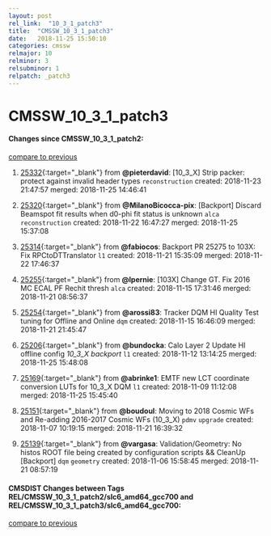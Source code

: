 ```yaml
---
layout: post
rel_link:  "10_3_1_patch3"
title:  "CMSSW_10_3_1_patch3"
date:   2018-11-25 15:50:10
categories: cmssw
relmajor: 10
relminor: 3
relsubminor: 1
relpatch: _patch3
---
```


# CMSSW_10_3_1_patch3
#### Changes since CMSSW_10_3_1_patch2:
[compare to previous](https://github.com/cms-sw/cmssw/compare/CMSSW_10_3_1_patch2...CMSSW_10_3_1_patch3)



1. [25332](http://github.com/cms-sw/cmssw/pull/25332){:target="_blank"}  from **@pieterdavid**: [10_3_X] Strip packer: protect against invalid header types `reconstruction`  created: 2018-11-23 21:47:57 merged: 2018-11-25 14:46:41



2. [25320](http://github.com/cms-sw/cmssw/pull/25320){:target="_blank"}  from **@MilanoBicocca-pix**: [Backport] Discard Beamspot fit results when d0-phi fit status is unknown `alca`  `reconstruction`  created: 2018-11-22 16:47:27 merged: 2018-11-25 15:37:08



3. [25314](http://github.com/cms-sw/cmssw/pull/25314){:target="_blank"}  from **@fabiocos**: Backport PR 25275 to 103X: Fix RPCtoDTTranslator `l1`  created: 2018-11-21 15:35:09 merged: 2018-11-22 17:46:37



4. [25255](http://github.com/cms-sw/cmssw/pull/25255){:target="_blank"}  from **@lpernie**: [103X] Change GT. Fix 2016 MC ECAL PF Rechit thresh `alca`  created: 2018-11-15 17:31:46 merged: 2018-11-21 08:56:37



5. [25254](http://github.com/cms-sw/cmssw/pull/25254){:target="_blank"}  from **@arossi83**: Tracker DQM HI Quality Test tuning for Offline and Online `dqm`  created: 2018-11-15 16:46:09 merged: 2018-11-21 21:45:47



6. [25206](http://github.com/cms-sw/cmssw/pull/25206){:target="_blank"}  from **@bundocka**: Calo Layer 2 Update HI offline config *10_3_X backport* `l1`  created: 2018-11-12 13:14:25 merged: 2018-11-25 15:48:08



7. [25169](http://github.com/cms-sw/cmssw/pull/25169){:target="_blank"}  from **@abrinke1**: EMTF new LCT coordinate conversion LUTs for 10_3_X DQM `l1`  created: 2018-11-09 11:12:08 merged: 2018-11-25 15:45:40



8. [25151](http://github.com/cms-sw/cmssw/pull/25151){:target="_blank"}  from **@boudoul**: Moving to 2018 Cosmic WFs and Re-adding 2016-2017 Cosmic WFs (10_3_X) `pdmv`  `upgrade`  created: 2018-11-07 10:19:15 merged: 2018-11-21 16:39:32



9. [25139](http://github.com/cms-sw/cmssw/pull/25139){:target="_blank"}  from **@vargasa**: Validation/Geometry: No histos ROOT file being created by configuration scripts && CleanUp [Backport] `dqm`  `geometry`  created: 2018-11-06 15:58:45 merged: 2018-11-21 08:57:19



#### CMSDIST Changes between Tags REL/CMSSW_10_3_1_patch2/slc6_amd64_gcc700 and REL/CMSSW_10_3_1_patch3/slc6_amd64_gcc700:
[compare to previous](https://github.com/cms-sw/cmsdist/compare/REL/CMSSW_10_3_1_patch2/slc6_amd64_gcc700...REL/CMSSW_10_3_1_patch3/slc6_amd64_gcc700)


